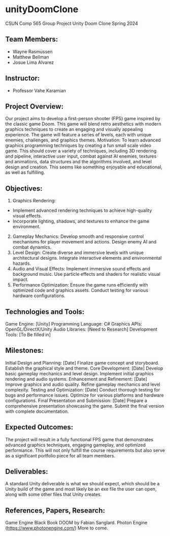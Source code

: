 # unityDoomClone
CSUN Comp 565 Group Project Unity Doom Clone Spring 2024

## Team Members:
 - Wayne Rasmussen
 - Matthew Bellman
 - Josue Lima Alvarez
 
## Instructor:
 - Professor Vahe Karamian
 
## Project Overview:
Our project aims to develop a first-person shooter (FPS) game inspired by the classic game Doom. This game will blend retro aesthetics with modern graphics techniques to create an engaging and visually appealing experience. The game will feature a series of levels, each with unique enemies, challenges, and graphics themes.
Motivation:
To learn advanced graphics programming techniques by creating a fun small scale video game. This should cover a variety of techniques, including 3D rendering and pipeline, interactive user input, combat against AI enemies, textures and animations, data structures and the algorithms involved, and level design and creation. This seems like something enjoyable and educational, as well as fulfilling.

## Objectives:
 1. Graphics Rendering:
 - Implement advanced rendering techniques to achieve high-quality visual effects.
 - Incorporate lighting, shadows, and textures to enhance the game environment.
 2. Gameplay Mechanics:
Develop smooth and responsive control mechanisms for player movement and actions.
Design enemy AI and combat dynamics.
 3. Level Design:
Create diverse and immersive levels with unique architectural designs.
Integrate interactive elements and environmental hazards.
 4. Audio and Visual Effects:
Implement immersive sound effects and background music.
Use particle effects and shaders for realistic visual impact.
 5. Performance Optimization:
Ensure the game runs efficiently with optimized code and graphics assets.
Conduct testing for various hardware configurations.

## Technologies and Tools:
Game Engine: [Unity]
Programming Language: C#
Graphics APIs: OpenGL/DirectX/Unity
Audio Libraries: [Need to Research]
Development Tools: [To Be filled in]

## Milestones:
Initial Design and Planning: [Date]
Finalize game concept and storyboard.
Establish the graphical style and theme.
Core Development: [Date]
Develop basic gameplay mechanics and level design.
Implement initial graphics rendering and audio systems.
Enhancement and Refinement: [Date]
Improve graphics and audio quality.
Refine gameplay mechanics and level complexity.
Testing and Optimization: [Date]
Conduct thorough testing for bugs and performance issues.
Optimize for various platforms and hardware configurations.
Final Presentation and Submission: [Date]
Prepare a comprehensive presentation showcasing the game.
Submit the final version with complete documentation.

## Expected Outcomes:
The project will result in a fully functional FPS game that demonstrates advanced graphics techniques, engaging gameplay, and optimized performance. This will not only fulfill the course requirements but also serve as a significant portfolio piece for all team members.

## Deliverables:
A standard Unity deliverable is what we should expect, which should be a Unity build of the game and most likely be an exe file the user can open, along with some other files that Unity creates.

## References, Papers, Research:
Game Engine Black Book DOOM by Fabian Sanglard.
Photon Engine (https://www.photonengine.com/)
More to come.



